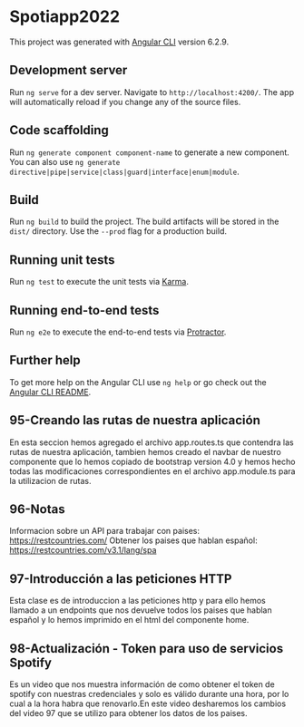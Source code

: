 # Spotiapp2022

This project was generated with [Angular CLI](https://github.com/angular/angular-cli) version 6.2.9.

## Development server

Run `ng serve` for a dev server. Navigate to `http://localhost:4200/`. The app will automatically reload if you change any of the source files.

## Code scaffolding

Run `ng generate component component-name` to generate a new component. You can also use `ng generate directive|pipe|service|class|guard|interface|enum|module`.

## Build

Run `ng build` to build the project. The build artifacts will be stored in the `dist/` directory. Use the `--prod` flag for a production build.

## Running unit tests

Run `ng test` to execute the unit tests via [Karma](https://karma-runner.github.io).

## Running end-to-end tests

Run `ng e2e` to execute the end-to-end tests via [Protractor](http://www.protractortest.org/).

## Further help

To get more help on the Angular CLI use `ng help` or go check out the [Angular CLI README](https://github.com/angular/angular-cli/blob/master/README.md).

## 95-Creando las rutas de nuestra aplicación
En esta seccion hemos agregado el archivo app.routes.ts que contendra las rutas de nuestra aplicación, tambien hemos creado el navbar de nuestro componente que lo hemos copiado de bootstrap version 4.0 y hemos hecho todas las modificaciones correspondientes en el archivo app.module.ts para la utilizacion de rutas.
## 96-Notas
Informacion sobre un API para trabajar con paises:
https://restcountries.com/
Obtener los paises que hablan español:
https://restcountries.com/v3.1/lang/spa

## 97-Introducción a las peticiones HTTP
Esta clase es de introduccion a las peticiones http y para ello 
hemos llamado a un endpoints que nos devuelve todos los paises que hablan español y lo hemos imprimido en el html del componente home.

## 98-Actualización - Token para uso de servicios Spotify
Es un video que nos muestra información de como obtener el token de spotify con nuestras credenciales y solo es válido durante una hora, por lo cual a la hora habra que renovarlo.En este video desharemos los cambios del video 97 que se utilizo para obtener los datos de los paises.


 
 